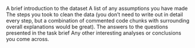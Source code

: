 A brief introduction to the dataset
A list of any assumptions you have made
The steps you took to clean the data (you don’t need to write out in detail every step, but a combination of commented code chunks with surrounding overall explanations would be great).
The answers to the questions presented in the task brief
Any other interesting analyses or conclusions you come across. 